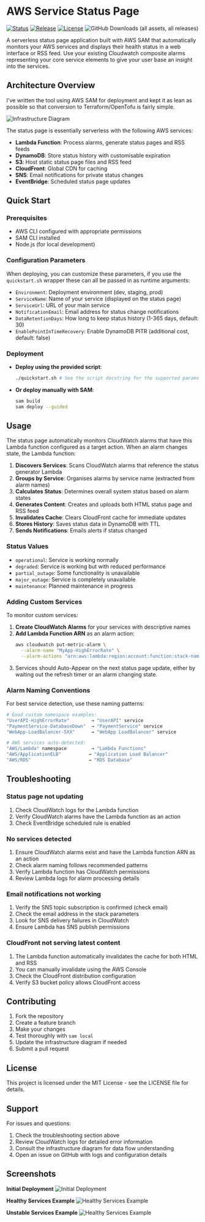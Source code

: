 # AWS Service Status Page

[![Status](https://github.com/avaines/s3tree/actions/workflows/main.yml/badge.svg)](https://github.com/avaines/s3tree/actions/workflows/main.yml)
[![Release](https://img.shields.io/github/release/avaines/aws-status-page.svg)](https://github.com/avaines/aws-status-page/releases)
[![License](https://img.shields.io/github/license/avaines/aws-status-page.svg)](https://github.com/avaines/aws-status-page/blob/main/LICENSE)
![GitHub Downloads (all assets, all releases)](https://img.shields.io/github/downloads/avaines/aws-status-page/total)

A serverless status page application built with AWS SAM that automatically monitors your AWS services and displays their health status in a web interface or RSS feed. Use your existing Cloudwatch composite alarms representing your core service elements to give your user base an insight into the services.

## Architecture Overview

I've written the tool using AWS SAM for deployment and kept it as lean as possible so that conversion to Terraform/OpenTofu is fairly simple.

![Infrastructure Diagram](docs/diagram.drawio.png)

The status page is essentially serverless with the following AWS services:

- **Lambda Function**: Process alarms, generate status pages and RSS feeds
- **DynamoDB**: Store status history with customisable expiration
- **S3**: Host static status page files and RSS feed
- **CloudFront**: Global CDN for caching
- **SNS**: Email notifications for private status changes
- **EventBridge**: Scheduled status page updates

## Quick Start

### Prerequisites

- AWS CLI configured with appropriate permissions
- SAM CLI installed
- Node.js (for local development)

### Configuration Parameters

When deploying, you can customize these parameters, if you use the `quickstart.sh` wrapper these can all be passed in as runtime arguments:

- `Environment`: Deployment environment (dev, staging, prod)
- `ServiceName`: Name of your service (displayed on the status page)
- `ServiceUrl`: URL of your main service
- `NotificationEmail`: Email address for status change notifications
- `DataRetentionDays`: How long to keep status history (1-365 days, default: 30)
- `EnablePointInTimeRecovery`: Enable DynamoDB PITR (additional cost, default: false)

### Deployment

- **Deploy using the provided script**:
   ```bash
   ./quickstart.sh # See the script docstring for the supported params
   ```

- **Or deploy manually with SAM**:
   ```bash
   sam build
   sam deploy --guided
   ```

## Usage

The status page automatically monitors CloudWatch alarms that have this Lambda function configured as a target action. When an alarm changes state, the Lambda function:

1. **Discovers Services**: Scans CloudWatch alarms that reference the status generator Lambda
2. **Groups by Service**: Organises alarms by service name (extracted from alarm names)
3. **Calculates Status**: Determines overall system status based on alarm states
4. **Generates Content**: Creates and uploads both HTML status page and RSS feed
5. **Invalidates Cache**: Clears CloudFront cache for immediate updates
6. **Stores History**: Saves status data in DynamoDB with TTL
7. **Sends Notifications**: Emails alerts if status changed

### Status Values

- `operational`: Service is working normally
- `degraded`: Service is working but with reduced performance
- `partial_outage`: Some functionality is unavailable
- `major_outage`: Service is completely unavailable
- `maintenance`: Planned maintenance in progress

### Adding Custom Services

To monitor custom services:

1. **Create CloudWatch Alarms** for your services with descriptive names
2. **Add Lambda Function ARN** as an alarm action:
   ```bash
   aws cloudwatch put-metric-alarm \
     --alarm-name "MyApp-HighErrorRate" \
     --alarm-actions "arn:aws:lambda:region:account:function:stack-name-status-generator"
   ```
3. Services should Auto-Appear on the next status page update, either by waiting out the refresh timer or an alarm changing state.

### Alarm Naming Conventions

For best service detection, use these naming patterns:

```bash
# Good custom namespace examples:
"UserAPI-HighErrorRate"        → "UserAPI" service
"PaymentService-DatabaseDown"  → "PaymentService" service
"WebApp-LoadBalancer-5XX"      → "WebApp LoadBalancer" service

# AWS services auto-detected:
"AWS/Lambda" namespace         → "Lambda Functions"
"AWS/ApplicationELB"          → "Application Load Balancer"
"AWS/RDS"                     → "RDS Database"
```

## Troubleshooting

### Status page not updating
1. Check CloudWatch logs for the Lambda function
2. Verify CloudWatch alarms have the Lambda function as an action
3. Check EventBridge scheduled rule is enabled

### No services detected
1. Ensure CloudWatch alarms exist and have the Lambda function ARN as an action
2. Check alarm naming follows recommended patterns
3. Verify Lambda function has CloudWatch permissions
4. Review Lambda logs for alarm processing details

### Email notifications not working
1. Verify the SNS topic subscription is confirmed (check email)
2. Check the email address in the stack parameters
3. Look for SNS delivery failures in CloudWatch
4. Ensure Lambda has SNS publish permissions

### CloudFront not serving latest content
1. The Lambda function automatically invalidates the cache for both HTML and RSS
2. You can manually invalidate using the AWS Console
3. Check the CloudFront distribution configuration
4. Verify S3 bucket policy allows CloudFront access

## Contributing

1. Fork the repository
2. Create a feature branch
3. Make your changes
4. Test thoroughly with `sam local`
5. Update the infrastructure diagram if needed
6. Submit a pull request

## License

This project is licensed under the MIT License - see the LICENSE file for details.

## Support

For issues and questions:
1. Check the troubleshooting section above
2. Review CloudWatch logs for detailed error information
3. Consult the infrastructure diagram for data flow understanding
4. Open an issue on GitHub with logs and configuration details

## Screenshots

**Initial Deployment**
![Initial Deployment](docs/post_deploymnent.png)

**Healthy Services Example**
![Healthy Services Example](docs/healthy_service.png)

**Unstable Services Example**
![Healthy Services Example](docs/unstable_service.png)
